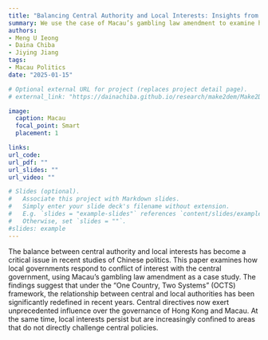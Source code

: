 ```yaml
---
title: "Balancing Central Authority and Local Interests: Insights from Macau's Gambling Law Amendment"
summary: We use the case of Macau’s gambling law amendment to examine how tensions between central authority and local interests are managed under the “One Country, Two Systems” framework.
authors:
- Meng U Ieong
- Daina Chiba
- Jiying Jiang
tags:
- Macau Politics
date: "2025-01-15"

# Optional external URL for project (replaces project detail page).
# external_link: "https://dainachiba.github.io/research/make2dem/Make2Dem.pdf"

image:
  caption: Macau
  focal_point: Smart
  placement: 1

links:
url_code: 
url_pdf: ""
url_slides: ""
url_video: ""

# Slides (optional).
#   Associate this project with Markdown slides.
#   Simply enter your slide deck's filename without extension.
#   E.g. `slides = "example-slides"` references `content/slides/example-slides.md`.
#   Otherwise, set `slides = ""`.
#slides: example
---
```


The balance between central authority and local interests has become a critical issue in recent studies of Chinese politics. This paper examines how local governments respond to conflict of interest with the central government, using Macau’s gambling law amendment as a case study. The findings suggest that under the “One Country, Two Systems” (OCTS) framework, the relationship between central and local authorities has been significantly redefined in recent years. Central directives now exert unprecedented influence over the governance of Hong Kong and Macau. At the same time, local interests persist but are increasingly confined to areas that do not directly challenge central policies.